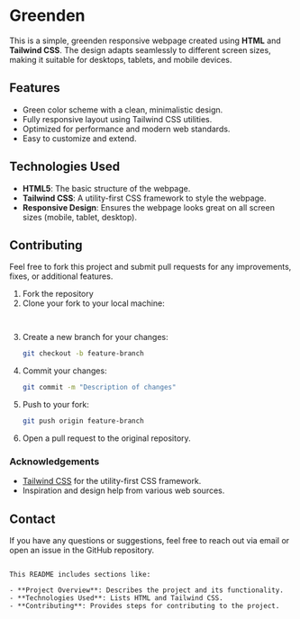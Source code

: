 # Greenden

This is a simple, greenden responsive webpage created using **HTML** and **Tailwind CSS**. The design adapts seamlessly to different screen sizes, making it suitable for desktops, tablets, and mobile devices.

## Features
- Green color scheme with a clean, minimalistic design.
- Fully responsive layout using Tailwind CSS utilities.
- Optimized for performance and modern web standards.
- Easy to customize and extend.

## Technologies Used
- **HTML5**: The basic structure of the webpage.
- **Tailwind CSS**: A utility-first CSS framework to style the webpage.
- **Responsive Design**: Ensures the webpage looks great on all screen sizes (mobile, tablet, desktop).

## Contributing

Feel free to fork this project and submit pull requests for any improvements, fixes, or additional features.

1. Fork the repository
2. Clone your fork to your local machine:
   ```bash
 
   ```
3. Create a new branch for your changes:
   ```bash
   git checkout -b feature-branch
   ```
4. Commit your changes:
   ```bash
   git commit -m "Description of changes"
   ```
5. Push to your fork:
   ```bash
   git push origin feature-branch
   ```
6. Open a pull request to the original repository.


### Acknowledgements
- [Tailwind CSS](https://tailwindcss.com/) for the utility-first CSS framework.
- Inspiration and design help from various web sources.

## Contact

If you have any questions or suggestions, feel free to reach out via email or open an issue in the GitHub repository.
```

This README includes sections like:

- **Project Overview**: Describes the project and its functionality.
- **Technologies Used**: Lists HTML and Tailwind CSS.
- **Contributing**: Provides steps for contributing to the project.


